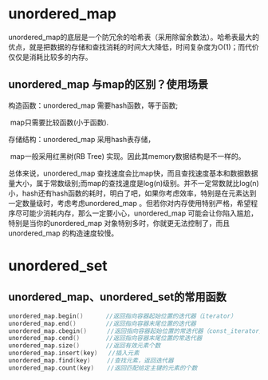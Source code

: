 # unordered_map

unordered_map的底层是一个防冗余的哈希表（采用除留余数法）。哈希表最大的优点，就是把数据的存储和查找消耗的时间大大降低，时间复杂度为O(1)；而代价仅仅是消耗比较多的内存。



## unordered_map 与map的区别？使用场景

构造函数：unordered_map 需要hash函数，等于函数;

​				  map只需要比较函数(小于函数).

存储结构：unordered_map 采用hash表存储，

​                   map一般采用红黑树(RB Tree) 实现。因此其memory数据结构是不一样的。

总体来说，unordered_map 查找速度会比map快，而且查找速度基本和数据数据量大小，属于常数级别;而map的查找速度是log(n)级别。并不一定常数就比log(n)小，hash还有hash函数的耗时，明白了吧，如果你考虑效率，特别是在元素达到一定数量级时，考虑考虑unordered_map 。但若你对内存使用特别严格，希望程序尽可能少消耗内存，那么一定要小心，unordered_map 可能会让你陷入尴尬，特别是当你的unordered_map 对象特别多时，你就更无法控制了，而且unordered_map 的构造速度较慢。

# unordered_set

##  unordered_map、unordered_set的常用函数

```cpp
unordered_map.begin() 　　  //返回指向容器起始位置的迭代器（iterator） 
unordered_map.end() 　　    //返回指向容器末尾位置的迭代器 
unordered_map.cbegin()　    //返回指向容器起始位置的常迭代器（const_iterator） 
unordered_map.cend() 　　   //返回指向容器末尾位置的常迭代器 
unordered_map.size()  　　  //返回有效元素个数 
unordered_map.insert(key)   //插入元素 
unordered_map.find(key) 　  //查找元素，返回迭代器
unordered_map.count(key) 　 //返回匹配给定主键的元素的个数 
```





